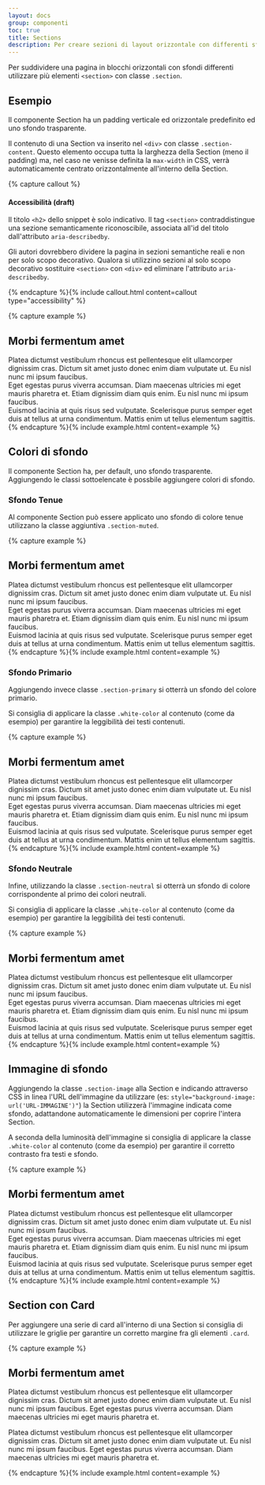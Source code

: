 ```yaml
---
layout: docs
group: componenti
toc: true
title: Sections
description: Per creare sezioni di layout orizzontale con differenti sfondi.
---
```


Per suddividere una pagina in blocchi orizzontali con sfondi differenti utilizzare più elementi `<section>` con classe `.section`.

## Esempio

Il componente Section ha un padding verticale ed orizzontale predefinito ed uno sfondo trasparente.

Il contenuto di una Section va inserito nel `<div>` con classe `.section-content`. Questo elemento occupa tutta la larghezza della Section (meno il padding) ma, nel caso ne venisse definita la `max-width` in CSS, verrà automaticamente centrato orizzontalmente all'interno della Section.

{% capture callout %}
#### Accessibilità (draft)
Il titolo `<h2>` dello snippet è solo indicativo. Il tag `<section>` contraddistingue una sezione semanticamente riconoscibile, associata all'id del titolo dall'attributo `aria-describedby`.

Gli autori dovrebbero dividere la pagina in sezioni semantiche reali e non per solo scopo decorativo. Qualora si utilizzino sezioni al solo scopo decorativo sostituire `<section>` con `<div>` ed eliminare l'attributo `aria-describedby`.

{% endcapture %}{% include callout.html content=callout type="accessibility" %}

{% capture example %}

<section class="section" aria-describedby="titleEx1">
  <div class="section-content">
    <!-- contenuto di esempio START -->
    <div class="container">
      <div class="row mb-3">
        <div class="col-12">
          <h2 id="titleEx1" class="no_toc">Morbi fermentum amet</h2>
        </div>
      </div>
      <div class="row">
        <div class="col-12 col-lg-6 col-xl-4 pe-0 pe-md-5 mb-3 font-serif">Platea dictumst vestibulum rhoncus est pellentesque elit ullamcorper dignissim cras. Dictum sit amet justo donec enim diam vulputate ut. Eu nisl nunc mi ipsum faucibus.</div>
        <div class="col-12 col-lg-6 col-xl-4 pe-0 pe-md-5 mb-3 font-serif">Eget egestas purus viverra accumsan. Diam maecenas ultricies mi eget mauris pharetra et. Etiam dignissim diam quis enim. Eu nisl nunc mi ipsum faucibus.</div>
        <div class="col-12 col-lg-6 col-xl-4 pe-0 pe-md-5 font-serif">Euismod lacinia at quis risus sed vulputate. Scelerisque purus semper eget duis at tellus at urna condimentum. Mattis enim ut tellus elementum sagittis.</div>
      </div>
    </div>
    <!-- contenuto di esempio END -->
  </div>
</section>
{% endcapture %}{% include example.html content=example %}

## Colori di sfondo

Il componente Section ha, per default, uno sfondo trasparente. Aggiungendo le classi sottoelencate è possbile aggiungere colori di sfondo.

### Sfondo Tenue

Al componente Section può essere applicato uno sfondo di colore tenue utilizzano la classe aggiuntiva `.section-muted`.

{% capture example %}

<section class="section section-muted" aria-describedby="titleEx2">
  <div class="section-content">
    <!-- contenuto di esempio START -->
    <div class="container">
      <div class="row mb-3">
        <div class="col-12">
          <h2 id="titleEx2" class="no_toc">Morbi fermentum amet</h2>
        </div>
      </div>
      <div class="row">
        <div class="col-12 col-lg-6 col-xl-4 pe-0 pe-md-5 mb-3 font-serif">Platea dictumst vestibulum rhoncus est pellentesque elit ullamcorper dignissim cras. Dictum sit amet justo donec enim diam vulputate ut. Eu nisl nunc mi ipsum faucibus.</div>
        <div class="col-12 col-lg-6 col-xl-4 pe-0 pe-md-5 mb-3 font-serif">Eget egestas purus viverra accumsan. Diam maecenas ultricies mi eget mauris pharetra et. Etiam dignissim diam quis enim. Eu nisl nunc mi ipsum faucibus.</div>
        <div class="col-12 col-lg-6 col-xl-4 pe-0 pe-md-5 font-serif">Euismod lacinia at quis risus sed vulputate. Scelerisque purus semper eget duis at tellus at urna condimentum. Mattis enim ut tellus elementum sagittis.</div>
      </div>
    </div>
    <!-- contenuto di esempio END -->
  </div>
</section>
{% endcapture %}{% include example.html content=example %}

### Sfondo Primario

Aggiungendo invece classe `.section-primary` si otterrà un sfondo del colore primario.

Si consiglia di applicare la classe `.white-color` al contenuto (come da esempio) per garantire la leggibilità dei testi contenuti.

{% capture example %}

<section class="section section-primary" aria-describedby="titleEx3">
  <div class="section-content">
    <!-- contenuto di esempio START -->
    <div class="container white-color">
      <div class="row mb-3">
        <div class="col-12">
          <h2 id="titleEx3" class="no_toc">Morbi fermentum amet</h2>
        </div>
      </div>
      <div class="row">
        <div class="col-12 col-lg-6 col-xl-4 pe-0 pe-md-5 mb-3 font-serif">Platea dictumst vestibulum rhoncus est pellentesque elit ullamcorper dignissim cras. Dictum sit amet justo donec enim diam vulputate ut. Eu nisl nunc mi ipsum faucibus.</div>
        <div class="col-12 col-lg-6 col-xl-4 pe-0 pe-md-5 mb-3 font-serif">Eget egestas purus viverra accumsan. Diam maecenas ultricies mi eget mauris pharetra et. Etiam dignissim diam quis enim. Eu nisl nunc mi ipsum faucibus.</div>
        <div class="col-12 col-lg-6 col-xl-4 pe-0 pe-md-5 font-serif">Euismod lacinia at quis risus sed vulputate. Scelerisque purus semper eget duis at tellus at urna condimentum. Mattis enim ut tellus elementum sagittis.</div>
      </div>
    </div>
    <!-- contenuto di esempio END -->
  </div>
</section>
{% endcapture %}{% include example.html content=example %}

### Sfondo Neutrale

Infine, utilizzando la classe `.section-neutral` si otterrà un sfondo di colore corrispondente al primo dei colori neutrali.

Si consiglia di applicare la classe `.white-color` al contenuto (come da esempio) per garantire la leggibilità dei testi contenuti.

{% capture example %}

<section class="section section-neutral" aria-describedby="titleEx4">
  <div class="section-content">
    <!-- contenuto di esempio START -->
    <div class="container white-color">
      <div class="row mb-3">
        <div class="col-12">
          <h2 id="titleEx4" class="no_toc">Morbi fermentum amet</h2>
        </div>
      </div>
      <div class="row">
        <div class="col-12 col-lg-6 col-xl-4 pe-0 pe-md-5 mb-3 font-serif">Platea dictumst vestibulum rhoncus est pellentesque elit ullamcorper dignissim cras. Dictum sit amet justo donec enim diam vulputate ut. Eu nisl nunc mi ipsum faucibus.</div>
        <div class="col-12 col-lg-6 col-xl-4 pe-0 pe-md-5 mb-3 font-serif">Eget egestas purus viverra accumsan. Diam maecenas ultricies mi eget mauris pharetra et. Etiam dignissim diam quis enim. Eu nisl nunc mi ipsum faucibus.</div>
        <div class="col-12 col-lg-6 col-xl-4 pe-0 pe-md-5 font-serif">Euismod lacinia at quis risus sed vulputate. Scelerisque purus semper eget duis at tellus at urna condimentum. Mattis enim ut tellus elementum sagittis.</div>
      </div>
    </div>
    <!-- contenuto di esempio END -->
  </div>
</section>
{% endcapture %}{% include example.html content=example %}

## Immagine di sfondo

Aggiungendo la classe `.section-image` alla Section e indicando attraverso CSS in linea l'URL dell'immagine da utilizzare (es: `style="background-image: url('URL-IMMAGINE')"`) la Section utilizzerà l'immagine indicata come sfondo, adattandone automaticamente le dimensioni per coprire l'intera Section.

A seconda della luminosità dell'immagine si consiglia di applicare la classe `.white-color` al contenuto (come da esempio) per garantire il corretto contrasto fra testi e sfondo.

{% capture example %}

<section class="section section-image" style="background-image: url('https://picsum.photos/1280/720?image=811')"  aria-describedby="titleEx5">
  <div class="section-content">
    <!-- contenuto di esempio START -->
    <div class="container white-color">
      <div class="row mb-3">
        <div class="col-12">
          <h2 id="titleEx5" class="no_toc">Morbi fermentum amet</h2>
        </div>
      </div>
      <div class="row">
        <div class="col-12 col-lg-6 col-xl-4 pe-0 pe-md-5 mb-3 font-serif">Platea dictumst vestibulum rhoncus est pellentesque elit ullamcorper dignissim cras. Dictum sit amet justo donec enim diam vulputate ut. Eu nisl nunc mi ipsum faucibus.</div>
        <div class="col-12 col-lg-6 col-xl-4 pe-0 pe-md-5 mb-3 font-serif">Eget egestas purus viverra accumsan. Diam maecenas ultricies mi eget mauris pharetra et. Etiam dignissim diam quis enim. Eu nisl nunc mi ipsum faucibus.</div>
        <div class="col-12 col-lg-6 col-xl-4 pe-0 pe-md-5 font-serif">Euismod lacinia at quis risus sed vulputate. Scelerisque purus semper eget duis at tellus at urna condimentum. Mattis enim ut tellus elementum sagittis.</div>
      </div>
    </div>
    <!-- contenuto di esempio END -->
  </div>
</section>
{% endcapture %}{% include example.html content=example %}

## Section con Card

Per aggiungere una serie di card all'interno di una Section si consiglia di utilizzare le griglie per garantire un corretto margine fra gli elementi `.card`.

{% capture example %}

<section class="section section-muted"  aria-describedby="titleEx6">
  <div class="section-content">
    <!-- contenuto di esempio START -->
    <div class="container">
      <div class="row">
        <div class="col">
          <h2 class="mb-4 no_toc" id="titleEx6">Morbi fermentum amet</h2>
        </div>
      </div>
      <div class="row gy-3">
        <div class="col-12 col-md-6">
          <div class="card shadow">
            <div class="card-body">
              <p class="card-text font-serif">Platea dictumst vestibulum rhoncus est pellentesque elit ullamcorper dignissim cras. Dictum sit amet justo donec enim diam vulputate ut. Eu nisl nunc mi ipsum faucibus. Eget egestas purus viverra accumsan. Diam maecenas ultricies mi eget mauris pharetra et. </p>
            </div>
          </div>
        </div>
        <div class="col-12 col-md-6">
          <div class="card shadow">
            <div class="card-body">
              <p class="card-text font-serif">Platea dictumst vestibulum rhoncus est pellentesque elit ullamcorper dignissim cras. Dictum sit amet justo donec enim diam vulputate ut. Eu nisl nunc mi ipsum faucibus. Eget egestas purus viverra accumsan. Diam maecenas ultricies mi eget mauris pharetra et. </p>
            </div>
          </div>
        </div>
      </div>
    </div>
    <!-- contenuto di esempio END -->
  </div>
</section>
{% endcapture %}{% include example.html content=example %}
